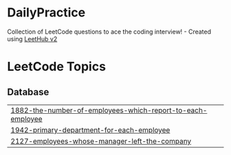# DailyPractice
Collection of LeetCode questions to ace the coding interview! - Created using [LeetHub v2](https://github.com/arunbhardwaj/LeetHub-2.0)

<!---LeetCode Topics Start-->
# LeetCode Topics
## Database
|  |
| ------- |
| [1882-the-number-of-employees-which-report-to-each-employee](https://github.com/Wonjae98/DailyPractice/tree/master/1882-the-number-of-employees-which-report-to-each-employee) |
| [1942-primary-department-for-each-employee](https://github.com/Wonjae98/DailyPractice/tree/master/1942-primary-department-for-each-employee) |
| [2127-employees-whose-manager-left-the-company](https://github.com/Wonjae98/DailyPractice/tree/master/2127-employees-whose-manager-left-the-company) |
<!---LeetCode Topics End-->